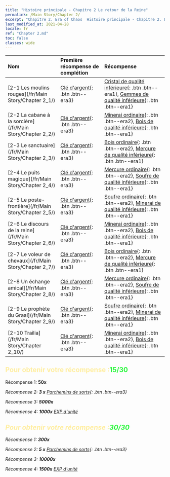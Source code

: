 ```yaml
---
title: "Histoire principale - Chapitre 2 Le retour de la Reine"
permalink: /Main Story/Chapter 2/
excerpt: "Chapitre 2. Era of Chaos  Histoire principale - Chapitre 2. Le retour de la Reine"
last_modified_at: 2021-04-28
locale: fr
ref: "Chapter 2.md"
toc: false
classes: wide
---
```


  | Nom |  Première récompense de complétion | Récompense |
  |:------------|:------------|:------------| 
  | [2-1 Les moulins rouges](/fr/Main Story/Chapter 2_1/) | [Clé d'argent](/ItemsFR/con_693/){: .btn .btn--era3} | [Cristal de qualité inférieure](/ItemsFR/mat_5/){: .btn .btn--era1}, [Gemmes de qualité inférieure](/ItemsFR/mat_4/){: .btn .btn--era1} |
  | [2-2 La cabane à la sorcière](/fr/Main Story/Chapter 2_2/) | [Clé d'argent](/ItemsFR/con_693/){: .btn .btn--era3} | [Minerai ordinaire](/ItemsFR/mat_6/){: .btn .btn--era2}, [Bois de qualité inférieure](/ItemsFR/mat_1/){: .btn .btn--era1} |
  | [2-3 Le sanctuaire](/fr/Main Story/Chapter 2_3/) | [Clé d'argent](/ItemsFR/con_693/){: .btn .btn--era3} | [Bois ordinaire](/ItemsFR/mat_7/){: .btn .btn--era2}, [Mercure de qualité inférieure](/ItemsFR/mat_2/){: .btn .btn--era1} |
  | [2-4 Le puits magique](/fr/Main Story/Chapter 2_4/) | [Clé d'argent](/ItemsFR/con_693/){: .btn .btn--era3} | [Mercure ordinaire](/ItemsFR/mat_8/){: .btn .btn--era2}, [Soufre de qualité inférieure](/ItemsFR/mat_3/){: .btn .btn--era1} |
  | [2-5 Le poste-frontière](/fr/Main Story/Chapter 2_5/) | [Clé d'argent](/ItemsFR/con_693/){: .btn .btn--era3} | [Soufre ordinaire](/ItemsFR/mat_9/){: .btn .btn--era2}, [Minerai de qualité inférieure](/ItemsFR/mat_1/){: .btn .btn--era1} |
  | [2-6 Le discours de la reine](/fr/Main Story/Chapter 2_6/) | [Clé d'argent](/ItemsFR/con_693/){: .btn .btn--era3} | [Minerai ordinaire](/ItemsFR/mat_6/){: .btn .btn--era2}, [Bois de qualité inférieure](/ItemsFR/mat_1/){: .btn .btn--era1} |
  | [2-7 Le voleur de chevaux](/fr/Main Story/Chapter 2_7/) | [Clé d'argent](/ItemsFR/con_693/){: .btn .btn--era3} | [Bois ordinaire](/ItemsFR/mat_7/){: .btn .btn--era2}, [Mercure de qualité inférieure](/ItemsFR/mat_2/){: .btn .btn--era1} |
  | [2-8 Un échange amical](/fr/Main Story/Chapter 2_8/) | [Clé d'argent](/ItemsFR/con_693/){: .btn .btn--era3} | [Mercure ordinaire](/ItemsFR/mat_8/){: .btn .btn--era2}, [Soufre de qualité inférieure](/ItemsFR/mat_3/){: .btn .btn--era1} |
  | [2-9 Le prophète du Graal](/fr/Main Story/Chapter 2_9/) | [Clé d'argent](/ItemsFR/con_693/){: .btn .btn--era3} | [Soufre ordinaire](/ItemsFR/mat_9/){: .btn .btn--era2}, [Minerai de qualité inférieure](/ItemsFR/mat_1/){: .btn .btn--era1} |
  | [2-10 Trailia](/fr/Main Story/Chapter 2_10/) | [Clé d'argent](/ItemsFR/con_693/){: .btn .btn--era3} | [Minerai ordinaire](/ItemsFR/mat_6/){: .btn .btn--era2}, [Bois de qualité inférieure](/ItemsFR/mat_1/){: .btn .btn--era1} |


## <span style="color: #ffeea0">Pour obtenir votre récompense :</span><span style="color: #27f73a">15/30</span>

 Récompense 1:  **50x** <i class="fas fa-gem"/>

 Récompense 2: **3 x** [Parchemins de sorts](/ItemsFR/con_694/){: .btn .btn--era3}

 Récompense 3:  **5000x** <i class="fas fa-coins"/>

 Récompense 4:  **1000x** [EXP d'unité](/ItemsFR/con_902/)



## <span style="color: #ffeea0">Pour obtenir votre récompense :</span><span style="color: #27f73a">30/30</span>

 Récompense 1:  **300x** <i class="fas fa-gem"/>

 Récompense 2: **5 x** [Parchemins de sorts](/ItemsFR/con_694/){: .btn .btn--era3}

 Récompense 3:  **10000x** <i class="fas fa-coins"/>

 Récompense 4:  **1500x** [EXP d'unité](/ItemsFR/con_902/)

